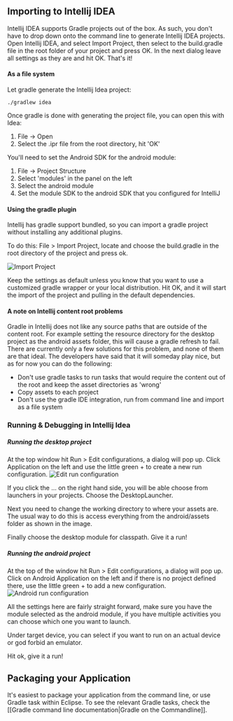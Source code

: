 ## Importing to Intellij IDEA
Intellij IDEA supports Gradle projects out of the box. As such, you don't have to drop down onto the command line to generate Intellij IDEA projects. Open Intellij IDEA, and select Import Project, then select to the build.gradle file in the root folder of your project and press OK. In the next dialog leave all settings as they are and hit OK. That's it!

#### As a file system
Let gradle generate the Intellij Idea project:
```
./gradlew idea
```

Once gradle is done with generating the project file, you can open this with Idea:

1. File -> Open
2. Select the .ipr file from the root directory, hit 'OK'

You'll need to set the Android SDK for the android module:

1. File -> Project Structure
2. Select 'modules' in the panel on the left
3. Select the android module
4. Set the module SDK to the android SDK that you configured for IntelliJ

#### Using the gradle plugin
Intellij has gradle support bundled, so you can import a gradle project without installing any additional plugins.

To do this: File > Import Project, locate and choose the build.gradle in the root directory of the project and press ok. 

![Import Project](http://i.imgur.com/dx4ZJQh.png)

Keep the settings as default unless you know that you want to use a customized gradle wrapper or your local distribution. Hit OK, and it will start the import of the project and pulling in the default dependencies. 

#### A note on Intellij content root problems
Gradle in Intellij does not like any source paths that are outside of the content root. For example setting the resource directory for the desktop project as the android assets folder, this will cause a gradle refresh to fail. There are currently only a few solutions for this problem, and none of them are that ideal.  The developers have said that it will someday play nice, but as for now you can do the following:

* Don't use gradle tasks to run tasks that would require the content out of the root and keep the asset directories as 'wrong'
* Copy assets to each project
* Don't use the gradle IDE integration, run from command line and import as a file system

### Running & Debugging in Intellij Idea
##### Running the desktop project
At the top window hit Run > Edit configurations, a dialog will pop up. Click Application on the left and use the little green + to create a new run configuration.
![Edit run configuration](http://i.imgur.com/CZQgTpx.png)

If you click the ... on the right hand side, you will be able choose from launchers in your projects. Choose the DesktopLauncher.

Next you need to change the working directory to where your assets are. The usual way to do this is access everything from the android/assets folder as shown in the image.

Finally choose the desktop module for classpath. Give it a run!

##### Running the android project
At the top of the window hit Run > Edit configurations, a dialog will pop up. Click on Android Application on the left and if there is no project defined there, use the little green + to add a new configuration.
![Android run configuration](http://i.imgur.com/68zYHpx.png)

All the settings here are fairly straight forward, make sure you have the module selected as the android module, if you have multiple activities you can choose which one you want to launch.  

Under target device, you can select if you want to run on an actual device or god forbid an emulator.

Hit ok, give it a run!

## Packaging your Application
It's easiest to package your application from the command line, or use Gradle task within Eclipse. To see the relevant Gradle tasks, check the [[Gradle command line documentation|Gradle on the Commandline]].